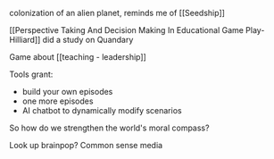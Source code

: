 colonization of an alien planet, reminds me of [[Seedship]]

[[Perspective Taking And Decision Making In Educational Game Play-Hilliard]] did a study on Quandary

Game about [[teaching - leadership]]

Tools grant: 

 - build your own episodes
 - one more episodes
 - AI chatbot to dynamically modify scenarios

So how do we strengthen the world's moral compass?

Look up brainpop? Common sense media
